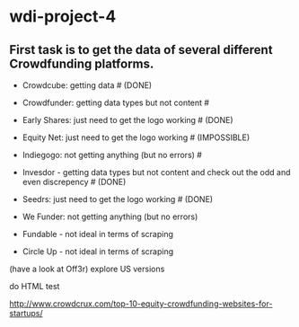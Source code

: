 # wdi-project-4

## First task is to get the data of several different Crowdfunding platforms.


- Crowdcube: getting data # (DONE)
- Crowdfunder: getting data types but not content #
- Early Shares: just need to get the logo working # (DONE)
- Equity Net: just need to get the logo working # (IMPOSSIBLE)
- Indiegogo: not getting anything (but no errors) #
- Invesdor - getting data types but not content and check out the odd and even discrepency # (DONE)
- Seedrs: just need to get the logo working # (DONE)
- We Funder: not getting anything (but no errors)


- Fundable - not ideal in terms of scraping
- Circle Up - not ideal in terms of scraping

(have a look at Off3r)
explore US versions 

do HTML test


http://www.crowdcrux.com/top-10-equity-crowdfunding-websites-for-startups/